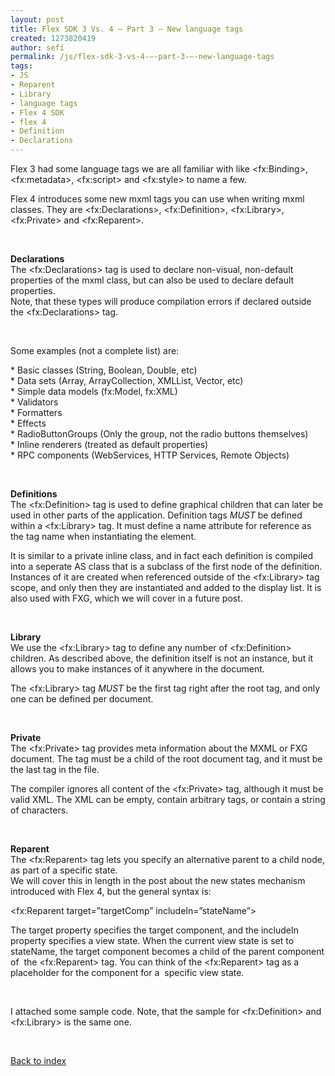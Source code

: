 ```yaml
---
layout: post
title: Flex SDK 3 Vs. 4 – Part 3 – New language tags
created: 1273820419
author: sefi
permalink: /js/flex-sdk-3-vs-4-–-part-3-–-new-language-tags
tags:
- JS
- Reparent
- Library
- language tags
- Flex 4 SDK
- flex 4
- Definition
- Declarations
---
```

<div class="snap_preview">
<p>Flex 3 had some language tags we are all familiar with like &lt;fx:Binding&gt;, &lt;fx:metadata&gt;, &lt;fx:script&gt; and &lt;fx:style&gt; to name a few.</p>
<p>Flex 4 introduces some new mxml tags you can use when writing mxml classes. They are &lt;fx:Declarations&gt;, &lt;fx:Definition&gt;, &lt;fx:Library&gt;, &lt;fx:Private&gt; and &lt;fx:Reparent&gt;.</p>
<p>&nbsp;</p>
</div>
<!--break-->
<div>
<p><strong>Declarations<br />
</strong>The &lt;fx:Declarations&gt; tag is used to declare non-visual, non-default properties of the mxml class, but can also be used to declare default properties.<br />
Note, that these types will produce compilation errors if declared outside the &lt;fx:Declarations&gt; tag.</p>
<p>&nbsp;</p>
<p>Some examples (not a complete list) are:</p>
<p>* Basic classes (String, Boolean, Double, etc)<br />
* Data sets (Array, ArrayCollection, XMLList, Vector, etc)<br />
* Simple data models (fx:Model, fx:XML)<br />
* Validators<br />
* Formatters<br />
* Effects<br />
* RadioButtonGroups (Only the group, not the radio buttons themselves)<br />
* Inline renderers (treated as default properties)<br />
* RPC components (WebServices, HTTP Services, Remote Objects)</p>
<p>&nbsp;</p>
<p><strong>Definitions</strong><br />
The &lt;fx:Definition&gt; tag is used to define graphical children that can later be used in other parts of the application. Definition tags <em>MUST</em> be defined within a &lt;fx:Library&gt; tag. It must define a name attribute for reference as the tag name when instantiating the element.</p>
<p>It is similar to a private inline class, and in fact each definition is compiled into a seperate AS class that is a subclass of the first node of the definition. Instances of it are created when referenced outside of the &lt;fx:Library&gt; tag scope, and only then they are instantiated and added to the display list. It is also used with FXG, which we will cover in a future post.</p>
<p>&nbsp;</p>
<p><strong>Library<br />
</strong>We use the &lt;fx:Library&gt; tag to define any number of &lt;fx:Definition&gt; children. As described above, the definition itself is not an instance, but it allows you to make instances of it anywhere in the document.</p>
<p>The &lt;fx:Library&gt; tag <em>MUST</em> be the first tag right after the root tag, and only one can be defined per document.</p>
<p>&nbsp;</p>
<p><strong>Private<br />
</strong>The &lt;fx:Private&gt; tag provides meta information about the MXML or FXG document. The tag must be a child of the root document tag, and it must be the last tag in the file.</p>
<p>The compiler ignores all content of the &lt;fx:Private&gt; tag, although it must be valid XML. The XML can be empty, contain arbitrary tags, or contain a string of characters.</p>
<p>&nbsp;</p>
<p><strong>Reparent<br />
</strong>The &lt;fx:Reparent&gt; tag lets you specify an alternative parent to a child node, as part of a specific state.<br />
We will cover this in length in the post about the new states mechanism introduced with Flex 4, but the general syntax is:</p>
<p>&lt;fx:Reparent target=&rdquo;targetComp&rdquo; includeIn=&rdquo;stateName&rdquo;&gt;</p>
<p>The target property specifies the target component, and the includeIn property specifies a view state. When the current view state is set to stateName, the target component becomes a child of the parent component of&nbsp; the &lt;fx:Reparent&gt; tag. You can think of the &lt;fx:Reparent&gt; tag as a placeholder for the component for a&nbsp; specific view state.</p>
<p>&nbsp;</p>
<p>I attached some sample code. Note, that the sample for &lt;fx:Definition&gt; and &lt;fx:Library&gt; is the same one.</p>
<p>&nbsp;</p>
<p><a href="http://www.tikalk.com/flex/flex-sdk-3-vs-sdk-4">Back to index</a></p>
<p>&nbsp;</p>
</div>
<p>&nbsp;</p>
